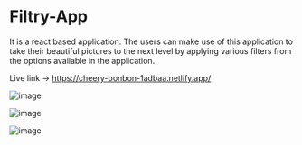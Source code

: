 # Filtry-App
It is a react based application. The users can make use of this application to take their beautiful pictures to the next level by applying various filters from the options available in the application.

Live link -> https://cheery-bonbon-1adbaa.netlify.app/

![image](https://user-images.githubusercontent.com/47470062/216802983-008affa6-e1ec-44fc-b2ba-3157bd007a11.png)

![image](https://user-images.githubusercontent.com/47470062/216803008-36ee0fc5-409c-4281-ba1d-031e49f342cb.png)

![image](https://user-images.githubusercontent.com/47470062/216802997-fc32881a-84a2-4871-aea9-abac23c130e4.png)
